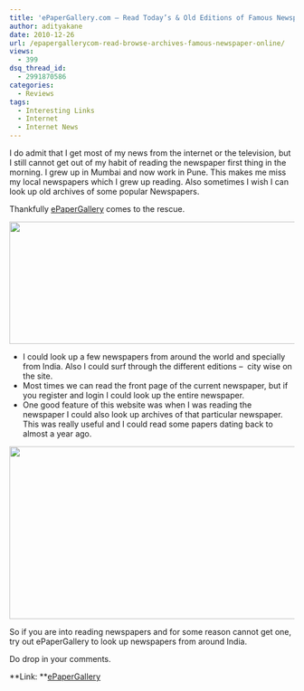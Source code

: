 ```yaml
---
title: 'ePaperGallery.com – Read Today’s & Old Editions of Famous Newspapers online'
author: adityakane
date: 2010-12-26
url: /epapergallerycom-read-browse-archives-famous-newspaper-online/
views:
  - 399
dsq_thread_id:
  - 2991870586
categories:
  - Reviews
tags:
  - Interesting Links
  - Internet
  - Internet News
---
```

I do admit that I get most of my news from the internet or the television, but I still cannot get out of my habit of reading the newspaper first thing in the morning. I grew up in Mumbai and now work in Pune. This makes me miss my local newspapers which I grew up reading. Also sometimes I wish I can look up old archives of some popular Newspapers.

Thankfully <a href="http://www.epapergallery.com/index.htm" onclick="_gaq.push(['_trackEvent', 'outbound-article', 'http://www.epapergallery.com/index.htm', 'ePaperGallery']);" >ePaperGallery</a> comes to the rescue.

<a rel="attachment wp-att-35255" href="http://devilsworkshop.org/epapergallerycom-read-browse-archives-famous-newspaper-online/epapergallery_1/"><img class="alignnone size-full wp-image-35255" title="ePaperGallery_1" src="http://cdn.devilsworkshop.org/files/2010/12/ePaperGallery_1.png" alt="" width="550" height="216" /></a>

  * I could look up a few newspapers from around the world and specially from India. Also I could surf through the different editions &#8211;  city wise on the site.
  * Most times we can read the front page of the current newspaper, but if you register and login I could look up the entire newspaper.
  * One good feature of this website was when I was reading the newspaper I could also look up archives of that particular newspaper. This was really useful and I could read some papers dating back to almost a year ago.

<a rel="attachment wp-att-35256" href="http://devilsworkshop.org/epapergallerycom-read-browse-archives-famous-newspaper-online/epapergallery_archives/"><img class="alignnone size-full wp-image-35256" title="epapergallery_archives" src="http://cdn.devilsworkshop.org/files/2010/12/epapergallery_archives.png" alt="" width="550" height="305" /></a>

So if you are into reading newspapers and for some reason cannot get one, try out ePaperGallery to look up newspapers from around India.

Do drop in your comments.

**Link: **<a href="http://www.epapergallery.com/index.htm" onclick="_gaq.push(['_trackEvent', 'outbound-article', 'http://www.epapergallery.com/index.htm', 'ePaperGallery']);" >ePaperGallery</a>

